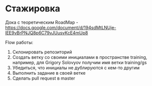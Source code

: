 # Стажировка

Дока с теоретическим RoadMap - https://docs.google.com/document/d/194sdMtLNUje-lEE9vBrPNJQ8p6C79vJUusvKcE4mUp8

Flow работы:
1) Склонировать репозиторий
2) Создать ветку со своими инициалами в пространстве training, например, для Grigory Solovyov получим имя ветки training/gs
3) Убедиться, что инициалы не дублируются с кем-то другим
4) Выполнить задание в своей ветке
5) Сделать pull request в master
